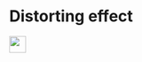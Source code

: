 # Distorting effect

<!-- [![Alt](https://media.giphy.com/media/5fkpOxtcSAt1qV12BW/giphy.gif)](https://npkeerthi.github.io/Distorting-effect/) -->
<!-- [![Alt](https://media.giphy.com/media/GGgf6fMFVH2C77AJlS/giphy.gif)](https://npkeerthi.github.io/Distorting-effect/) -->

<!-- []() -->
<a href="https://npkeerthi.github.io/Distorting-effect"><img width="30" src="https://media.giphy.com/media/GGgf6fMFVH2C77AJlS/giphy.gif" ></a>
